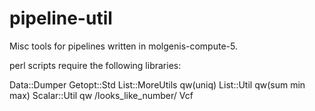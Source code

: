 # pipeline-util
Misc tools for pipelines written in molgenis-compute-5.

perl scripts require the following libraries:

Data::Dumper
Getopt::Std
List::MoreUtils qw(uniq)
List::Util qw(sum min max)
Scalar::Util qw /looks_like_number/ 
Vcf

